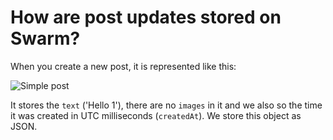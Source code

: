 # How are post updates stored on Swarm?

When you create a new post, it is represented like this:

![Simple post](post1.png)

It stores the `text` ('Hello 1'), there are no `images` in it and we also so the time it was created in UTC milliseconds (`createdAt`). We store this object as JSON.

